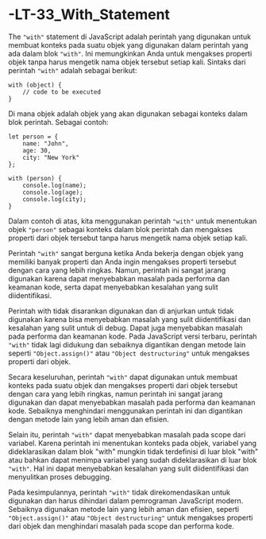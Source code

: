 # -LT-33_With_Statement

The `"with"` statement di JavaScript adalah perintah yang digunakan untuk membuat konteks pada suatu objek yang digunakan dalam perintah yang ada dalam blok `"with"`. Ini memungkinkan Anda untuk mengakses properti objek tanpa harus mengetik nama objek tersebut setiap kali. Sintaks dari perintah `"with"` adalah sebagai berikut:

    with (object) {
        // code to be executed
    }

Di mana objek adalah objek yang akan digunakan sebagai konteks dalam blok perintah. Sebagai contoh:

    let person = {
        name: "John",
        age: 30,
        city: "New York"
    };

    with (person) {
        console.log(name);
        console.log(age);
        console.log(city);
    }

Dalam contoh di atas, kita menggunakan perintah `"with"` untuk menentukan objek `"person"` sebagai konteks dalam blok perintah dan mengakses properti dari objek tersebut tanpa harus mengetik nama objek setiap kali.

Perintah `"with"` sangat berguna ketika Anda bekerja dengan objek yang memiliki banyak properti dan Anda ingin mengakses properti tersebut dengan cara yang lebih ringkas. Namun, perintah ini sangat jarang digunakan karena dapat menyebabkan masalah pada performa dan keamanan kode, serta dapat menyebabkan kesalahan yang sulit diidentifikasi. 

Perintah with tidak disarankan digunakan dan di anjurkan untuk tidak digunakan karena bisa menyebabkan masalah yang sulit diidentifikasi dan kesalahan yang sulit untuk di debug. Dapat juga menyebabkan masalah pada performa dan keamanan kode. Pada JavaScript versi terbaru, perintah `"with"` tidak lagi didukung dan sebaiknya digantikan dengan metode lain seperti `"Object.assign()"` atau `"Object destructuring"` untuk mengakses properti dari objek.

Secara keseluruhan, perintah `"with"` dapat digunakan untuk membuat konteks pada suatu objek dan mengakses properti dari objek tersebut dengan cara yang lebih ringkas, namun perintah ini sangat jarang digunakan dan dapat menyebabkan masalah pada performa dan keamanan kode. Sebaiknya menghindari menggunakan perintah ini dan digantikan dengan metode lain yang lebih aman dan efisien.

Selain itu, perintah `"with"` dapat menyebabkan masalah pada scope dari variabel. Karena perintah ini menentukan konteks pada objek, variabel yang dideklarasikan dalam blok "with" mungkin tidak terdefinisi di luar blok "with" atau bahkan dapat menimpa variabel yang sudah dideklarasikan di luar blok `"with"`. Hal ini dapat menyebabkan kesalahan yang sulit diidentifikasi dan menyulitkan proses debugging.

Pada kesimpulannya, perintah `"with"` tidak direkomendasikan untuk digunakan dan harus dihindari dalam pemrograman JavaScript modern. Sebaiknya digunakan metode lain yang lebih aman dan efisien, seperti `"Object.assign()"` atau `"Object destructuring"` untuk mengakses properti dari objek dan menghindari masalah pada scope dan performa kode.
